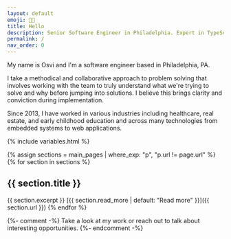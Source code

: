 ```yaml
---
layout: default
emoji: 👋🏼
title: Hello
description: Senior Software Engineer in Philadelphia. Expert in TypeScript, domain-driven design, and scalable back-end systems. 10+ years of experience.
permalink: /
nav_order: 0
---
```


My name is Osvi and I'm a software engineer based in Philadelphia, PA.

I take a methodical and collaborative approach to problem solving that involves working with the team to truly understand what we're trying to solve and why before jumping into solutions. I believe this brings clarity and conviction during implementation.

Since 2013, I have worked in various industries including healthcare, real estate, and early childhood education and across many technologies from embedded systems to web applications.

{% include variables.html %}

{% assign sections = main_pages | where_exp: "p", "p.url != page.url" %}
{% for section in sections %}

## {{ section.title }}

{{ section.excerpt }}
[{{ section.read_more | default: "Read more" }}]({{ section.url }})
{% endfor %}

{%- comment -%} Take a look at my work or reach out to talk about interesting opportunities. {%- endcomment -%}
